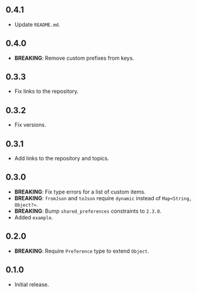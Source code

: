 ## 0.4.1

- Update `README.md`.

## 0.4.0

- **BREAKING**: Remove custom prefixes from keys.

## 0.3.3

- Fix links to the repository.

## 0.3.2

- Fix versions.

## 0.3.1

- Add links to the repository and topics.

## 0.3.0

- **BREAKING**: Fix type errors for a list of custom items.
- **BREAKING**: `fromJson` and `toJson` require `dynamic` instead of `Map<String, Object?>`.
- **BREAKING**: Bump `shared_preferences` constraints to `2.3.0`.
- Added `example`.

## 0.2.0

- **BREAKING**: Require `Preference` type to extend `Object`.

## 0.1.0

- Initial release.
